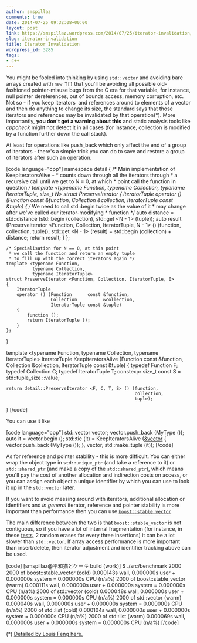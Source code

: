 ```yaml
---
author: smspillaz
comments: true
date: 2014-07-25 09:32:08+00:00
layout: post
link: https://smspillaz.wordpress.com/2014/07/25/iterator-invalidation/
slug: iterator-invalidation
title: Iterator Invalidation
wordpress_id: 3285
tags:
- c++
---
```


You might be fooled into thinking by using `std::vector` and avoiding bare arrays created with `new T[]` that you'll be avoiding all possible old-fashioned pointer-misuse bugs from the C era for that variable, for instance, null pointer dereferences, out of bounds access, memory corruption, etc. Not so - if you keep iterators  and references around to elements of a vector and then do anything to change its size, the standard says that those iterators and references may be invalidated by that operation(*). More importantly, **you don't get a warning about this** and static analysis tools like _cppcheck_ might not detect it in all cases (for instance, collection is modified by a function further down the call stack).

At least for operations like push_back which only affect the end of a group of iterators - there's a simple trick you can do to save and restore a group of iterators after such an operation.

[code language="cpp"]
namespace detail
{
    /* Main implementation of KeepIteratorsAlive -
     * counts down through all the iterators through
     * a recursive call until we get to N = 0, at which
     * point call the function in question */
    template <typename Function,
              typename Collection,
              typename IteratorTuple,
              size_t   N>
    struct PreserveIterator
    {
        IteratorTuple
        operator () (Function      const &function,
                     Collection          &collection,
                     IteratorTuple const &tuple)
        {
            /* We need to call std::begin twice as the value of it
             * may change after we've called our iterator-modifying
             * function */
            auto distance = std::distance (std::begin (collection),
                                           std::get <N - 1> (tuple));
            auto result (PreserveIterator <Function,
                                           Collection,
                                           IteratorTuple,
                                           N - 1> () (function,
                                                      collection,
                                                      tuple));
            std::get <N - 1> (result) = std::begin (collection) +
                                        distance;
            return result;
        }
    };

    /* Specialisation for N == 0, at this point
     * we call the function and return an empty tuple
     * to fill up with the correct iterators again */
    template <typename Function,
              typename Collection,
              typename IteratorTuple>
    struct PreserveIterator <Function, Collection, IteratorTuple, 0>
    {
        IteratorTuple
        operator () (Function      const &function,
                     Collection          &collection,
                     IteratorTuple const &tuple)
        {
            function ();
            return IteratorTuple ();
        }
    };
}

template <typename Function,
          typename Collection,
          typename IteratorTuple>
IteratorTuple
KeepIteratorsAlive (Function      const &function,
                    Collection          &collection,
                    IteratorTuple const &tuple)
{
    typedef Function F;
    typedef Collection C;
    typedef IteratorTuple T;
    constexpr size_t const S = std::tuple_size <IteratorTuple>::value;

    return detail::PreserveIterator <F, C, T, S> () (function,
                                                     collection,
                                                     tuple);
}
[/code]

You can use it like

[code language="cpp"]
std::vector <MyType> vector;
vector.push_back (MyType ());
auto it = vector.begin ();
std::tie (it) = KeepIteratorsAlive ([&vector]() {
                    vector.push_back (MyType ());
                },
                vector,
                std::make_tuple (it));
[/code]

As for reference and pointer stability - this is more difficult. You can either wrap the object type in `std::unique_ptr` (and take a reference to it) or `std::shared_ptr` (and make a copy of the `std::shared_ptr`), which means you'll pay the cost of another allocation and indirection costs on access, or you can assign each object a unique identifier by which you can use to look it up in the `std::vector` later.

If you want to avoid messing around with iterators, additional allocation or identifiers and _in general_ iterator, reference and pointer stability is more important than performance then you can use [`boost::stable_vector`](http://www.boost.org/doc/libs/1_53_0/doc/html/boost/container/stable_vector.html)

The main difference between the two is that `boost::stable_vector` is not contiguous, so if you have a lot of internal fragmentation (for instance, in these [tests](https://gist.github.com/smspillaz/e393e46b41ed40e0c239), 2 random erases for every three insertions) it can be a lot slower than `std::vector`. If array access performance is more important than insert/delete, then iterator adjustment and identifier tracking above can be used.

[code]
[smspillaz@平和猫とケーキ build (work)] $ ./src/benchmark 2000
2000 of boost::stable_vector (cold)
 0.000143s wall, 0.000000s user + 0.000000s system = 0.000000s CPU (n/a%)
2000 of boost::stable_vector (warm)
 0.000111s wall, 0.000000s user + 0.000000s system = 0.000000s CPU (n/a%)
2000 of std::vector (cold)
 0.000048s wall, 0.000000s user + 0.000000s system = 0.000000s CPU (n/a%)
2000 of std::vector (warm)
 0.000040s wall, 0.000000s user + 0.000000s system = 0.000000s CPU (n/a%)
2000 of std::list (cold)
 0.000104s wall, 0.000000s user + 0.000000s system = 0.000000s CPU (n/a%)
2000 of std::list (warm)
 0.000069s wall, 0.000000s user + 0.000000s system = 0.000000s CPU (n/a%)
[/code]

(*) [Detailed by Louis Feng here.](http://www.outofcore.com/2011/04/c-container-iterator-invalidation/)
